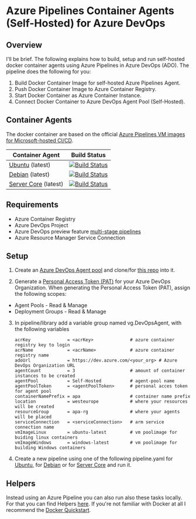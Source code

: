 # Azure Pipelines Container Agents (Self-Hosted) for Azure DevOps
## Overview
I'll be brief. The following explains how to build, setup and run self-hosted docker container agents using Azure Pipelines in Azure DevOps (ADO). The pipeline does the following for you:

1. Build Docker Container Image for self-hosted Azure Pipelines Agent.
2. Push Docker Container Image to Azure Container Registry.
3. Start Docker Container as Azure Container Instance.
4. Connect Docker Container to Azure DevOps Agent Pool (Self-Hosted).

## Container Agents
The docker container are based on the official [Azure Pipelines VM images for Microsoft-hosted CI/CD](https://github.com/microsoft/azure-pipelines-image-generation).


| Container Agent | Build Status  |
|---|---|
| [Ubuntu](Agents/Docker/Linux/Ubuntu/readme.md) (latest)   | [![Build Status](https://dev.azure.com/GeekClub/Azure/_apis/build/status/Agents/DevOpsAgentUbuntu?branchName=master)](https://dev.azure.com/GeekClub/Azure/_build/latest?definitionId=28&branchName=master)  |
| [Debian](Agents/Docker/Linux/Debian/readme.md) (latest)  | [![Build Status](https://dev.azure.com/GeekClub/Azure/_apis/build/status/Agents/DevOpsAgentDebian?branchName=master)](https://dev.azure.com/GeekClub/Azure/_build/latest?definitionId=28&branchName=master)   |
|  [Server Core](Agents/Docker/Windows/ServerCore/readme.md) (latest) | [![Build Status](https://dev.azure.com/GeekClub/Azure/_apis/build/status/Agents/DevOpsAgentServerCore?branchName=master)](https://dev.azure.com/GeekClub/Azure/_build/latest?definitionId=28&branchName=master)   |

## Requirements

- Azure Container Registry
- Azure DevOps Project
- Azure DevOps preview feature [multi-stage pipelines](https://docs.microsoft.com/en-us/azure/devops/project/navigation/preview-features?view=azure-devops)
- Azure Resource Manager Service Connection

## Setup

1. Create an [Azure DevOps Agent pool](https://docs.microsoft.com/en-us/azure/devops/pipelines/agents/pools-queues?view=azure-devops#creating-agent-pools) and clone/for [this repo](https://github.com/segraef/apa.git) into it.

2. Generate a [Personal Access Token (PAT)](https://docs.microsoft.com/en-us/azure/devops/organizations/accounts/use-personal-access-tokens-to-authenticate?view=azure-devops#create-personal-access-tokens-to-authenticate-access) for your Azure DevOps Organization. When generating the Personal Access Token (PAT), assign the following scopes:

- Agent Pools - Read & Manage
- Deployment Groups - Read & Manage

3. In pipeline/library add a variable group named vg.DevOpsAgent, with the following variables

    ```
    acrKey              = <acrKey>              # azure container registry key to login
    acrName             = <acrName>             # azure container registry name
    adoUrl              = https://dev.azure.com/<your_org> # Azure DevOps Organization URL
    agentCount          = 3                     # amount of container instances to be created
    agentPool           = Self-Hosted           # agent-pool name
    agentPoolToken      = <agentPoolToken>      # personal acces token for agent pool
    containerNamePrefix = apa                   # container name prefix
    location            = westeurope            # where your resources will be created
    resourceGroup       = apa-rg                # where your agents will be placed
    serviceConnection   = <serviceConnection>   # arm service connection name
    vmImageLinux        = ubuntu-latest         # vm poolimage for buiding linux containers
    vmImageWindows      = windows-latest        # vm poolimage for building Windows containers
    ```

4. Create a new pipeline using one of the following pipeline.yaml for [Ubuntu](Agents/Docker/Linux/Ubuntu/Pipeline/pipeline.yaml), for [Debian](Agents/Docker/Linux/Debian/Pipeline/pipeline.yaml) or for [Server Core](Agents/Docker/Linux/Debian/Pipeline/pipeline.yaml) and run it.

## Helpers

Instead using an Azure Pipeline you can also run also these tasks locally. For that you can find Helpers [here](Agents/Docker/Helpers). If you're not familiar with Docker at all I recommend the [Docker Quickstart](https://docs.docker.com/get-started/).


